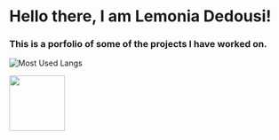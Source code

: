# Hello there, I am Lemonia Dedousi!
### This is a porfolio of some of the projects I have worked on.
![Most Used Langs](https://github-readme-stats.vercel.app/api/top-langs/?username=dedousi&langs_count=10&hide_progress=true&theme=tokyonight)

<a href="(https://www.linkedin.com/in/lemonia-dedousi)">
    <img src="https://i.sstatic.net/gVE0j.png" width="100" height="100" />
</a>
